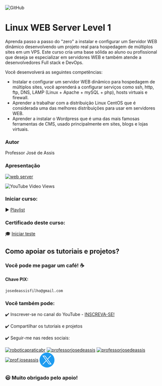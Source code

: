 ![GitHub](https://img.shields.io/github/license/professorjosedeassis/web-server)
# Linux WEB Server Level 1
Aprenda passo a passo do "zero" a instalar e configurar um Servidor WEB dinâmico desenvolvendo um projeto real para hospedagem de múltiplos sites em um VPS. Este curso cria uma base sólida ao aluno ou profissional que deseja se especializar em servidores WEB e também atende a desenvolvedores Full stack e DevOps.

Você desenvolverá as seguintes competências:
* Instalar e configurar um servidor WEB dinâmico para hospedagem de múltiplos sites, você aprenderá a configurar serviços como ssh, http, ftp, DNS, LAMP (Linux + Apache + mySQL + php), hosts virtuais e firewall.
* Aprender a trabalhar com a distribuição Linux CentOS que é considerada uma das melhores distribuições para usar em servidores WEB.
* Aprender a instalar o Wordpress que é uma das mais famosas ferramentas de CMS, usado principalmente em sites, blogs e lojas virtuais.
### Autor
Professor José de Assis
### Apresentação
[![web server](https://img.youtube.com/vi/Ez9uXOU36B8/0.jpg)](https://youtu.be/Ez9uXOU36B8 "Assistir no YouTube")

![YouTube Video Views](https://img.shields.io/youtube/views/Ez9uXOU36B8?style=social)
### Iniciar curso:
▶️ [Playlist](https://www.youtube.com/playlist?list=PLbEOwbQR9lqySZ9RXfF5cFSyfA-r3n30q)
### Certificado deste curso:
🎓 [Iniciar teste](https://docs.google.com/forms/d/e/1FAIpQLSdXJ-sqguejPxzcd2NSPxdgZ3cptWCXuajwQVx8D0t775KLLw/viewform)
## Como apoiar os tutoriais e projetos?
### Você pode me pagar um café! ☕

#### Chave PIX:
` josedeassisfilho@gmail.com `
### Você também pode:
:heavy_check_mark: Inscrever-se no canal do YouTube - [INSCREVA-SE!](https://www.youtube.com/c/RoboticapraticaBr/?sub_confirmation=1)

:heavy_check_mark: Compartilhar os tutoriais e projetos

:heavy_check_mark: Seguir-me nas redes sociais:
<p align="left">
<a href="https://www.youtube.com/c/roboticapraticabr" target="blank"><img align="center" src="https://github.com/professorjosedeassis/joseassis/blob/main/img/youtube.png" alt="roboticapraticabr" height="48" width="48" /></a>
<a href="https://linkedin.com/in/professorjosedeassis" target="blank"><img align="center" src="https://github.com/professorjosedeassis/joseassis/blob/main/img/linkedin.png" alt="professorjosedeassis" height="48" width="48" /></a>
<a href="https://fb.com/professorjosedeassis" target="blank"><img align="center" src="https://github.com/professorjosedeassis/joseassis/blob/main/img/facebook.png" alt="professorjosedeassis" height="48" width="48" /></a>
<a href="https://instagram.com/prof.joseassis" target="blank"><img align="center" src="https://github.com/professorjosedeassis/joseassis/blob/main/img/instagram.png" alt="prof.joseassis" height="48" width="48" /></a>
<a href="https://twitter.com/joseassis" target="blank"><img align="center" src="https://github.com/professorjosedeassis/joseassis/blob/main/img/twitter.png" alt="joseassis" height="48" width="48" /></a>
</p>

### :smiley: Muito obrigado pelo apoio!

